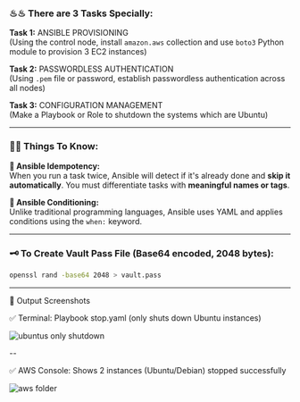 ### ♨♨ There are 3 Tasks Specially:

**Task 1:** ANSIBLE PROVISIONING  
(Using the control node, install `amazon.aws` collection and use `boto3` Python module to provision 3 EC2 instances)

**Task 2:** PASSWORDLESS AUTHENTICATION  
(Using `.pem` file or password, establish passwordless authentication across all nodes)

**Task 3:** CONFIGURATION MANAGEMENT  
(Make a Playbook or Role to shutdown the systems which are Ubuntu)

---

### 👻👻 Things To Know:

**🔁 Ansible Idempotency:**  
When you run a task twice, Ansible will detect if it's already done and **skip it automatically**. You must differentiate tasks with **meaningful names or tags**.

**🧠 Ansible Conditioning:**  
Unlike traditional programming languages, Ansible uses YAML and applies conditions using the `when:` keyword.

---

### 🗝️ To Create Vault Pass File (Base64 encoded, 2048 bytes):

```bash
openssl rand -base64 2048 > vault.pass

```

---

📸 Output Screenshots

✅ Terminal: Playbook stop.yaml (only shuts down Ubuntu instances)



![ubuntus only shutdown](https://github.com/user-attachments/assets/ddd5a630-a271-47a7-a71e-2c543dbbc115)


--

✅ AWS Console: Shows 2 instances (Ubuntu/Debian) stopped successfully

![aws folder](https://github.com/user-attachments/assets/6fc8d0c5-d779-45ce-a0aa-0e22a8a36069)

